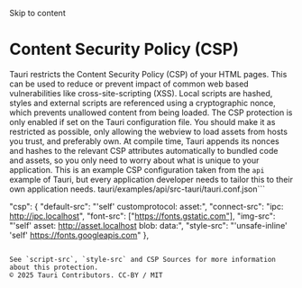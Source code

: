 Skip to content
# Content Security Policy (CSP)
Tauri restricts the Content Security Policy (CSP) of your HTML pages. This can be used to reduce or prevent impact of common web based vulnerabilities like cross-site-scripting (XSS).
Local scripts are hashed, styles and external scripts are referenced using a cryptographic nonce, which prevents unallowed content from being loaded.
The CSP protection is only enabled if set on the Tauri configuration file. You should make it as restricted as possible, only allowing the webview to load assets from hosts you trust, and preferably own. At compile time, Tauri appends its nonces and hashes to the relevant CSP attributes automatically to bundled code and assets, so you only need to worry about what is unique to your application.
This is an example CSP configuration taken from the `api` example of Tauri, but every application developer needs to tailor this to their own application needs.
tauri/examples/api/src-tauri/tauri.conf.json```

"csp": {
"default-src": "'self' customprotocol: asset:",
"connect-src": "ipc: http://ipc.localhost",
"font-src": ["https://fonts.gstatic.com"],
"img-src": "'self' asset: http://asset.localhost blob: data:",
"style-src": "'unsafe-inline' 'self' https://fonts.googleapis.com"
},

```

See `script-src`, `style-src` and CSP Sources for more information about this protection.
© 2025 Tauri Contributors. CC-BY / MIT
